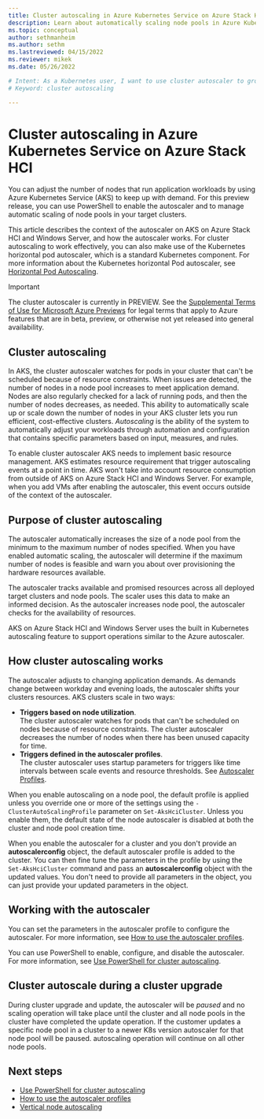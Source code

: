 ```yaml
---
title: Cluster autoscaling in Azure Kubernetes Service on Azure Stack HCI and Windows Server
description: Learn about automatically scaling node pools in Azure Kubernetes Service on Azure Stack HCI
ms.topic: conceptual
author: sethmanheim
ms.author: sethm 
ms.lastreviewed: 04/15/2022
ms.reviewer: mikek
ms.date: 05/26/2022

# Intent: As a Kubernetes user, I want to use cluster autoscaler to grow my nodes to keep up with application demand.
# Keyword: cluster autoscaling

---
```


# Cluster autoscaling in Azure Kubernetes Service on Azure Stack HCI

You can adjust the number of nodes that run application workloads by using Azure Kubernetes Service (AKS) to keep up with demand. For this preview release, you can use PowerShell to enable the autoscaler and to manage automatic scaling of node pools in your target clusters. 

This article describes the context of the autoscaler on AKS on Azure Stack HCI and Windows Server, and how the autoscaler works. For cluster autoscaling to work effectively, you can also make use of the Kubernetes horizontal pod autoscaler, which is a standard Kubernetes component. For more information about the Kubernetes horizontal Pod autoscaler, see [Horizontal Pod Autoscaling](https://kubernetes.io/docs/tasks/run-application/horizontal-pod-autoscale/).

> [!IMPORTANT]
> The cluster autoscaler is currently in PREVIEW.
> See the [Supplemental Terms of Use for Microsoft Azure Previews](https://azure.microsoft.com/support/legal/preview-supplemental-terms/) for legal terms that apply to Azure features that are in beta, preview, or otherwise not yet released into general availability.
## Cluster autoscaling

In AKS, the cluster autoscaler watches for pods in your cluster that can't be scheduled because of resource constraints. When issues are detected, the number of nodes in a node pool increases to meet application demand. Nodes are also regularly checked for a lack of running pods, and then the number of nodes decreases, as needed. This ability to automatically scale up or scale down the number of nodes in your AKS cluster lets you run efficient, cost-effective clusters. *Autoscaling* is the ability of the system to automatically adjust your workloads through automation and configuration that contains specific parameters based on input, measures, and rules.

To enable cluster autoscaler AKS needs to implement basic resource management. AKS estimates resource requirement that trigger autoscaling events at a point in time. AKS won't take into account resource consumption from outside of AKS on Azure Stack HCI and Windows Server. For example, when you add VMs after enabling the autoscaler, this event occurs outside of the context of the autoscaler.
## Purpose of cluster autoscaling 

The autoscaler automatically increases the size of a node pool from the minimum to the maximum number of nodes specified. When you have enabled automatic scaling, the autoscaler will determine if the maximum number of nodes is feasible and warn you about over provisioning the hardware resources available. 

The autoscaler tracks available and promised resources across all deployed target clusters and node pools.  The scaler uses this data to make an informed decision. As the autoscaler increases node pool, the autoscaler checks for the availability of resources. 

AKS on Azure Stack HCI and Windows Server uses the built in Kubernetes autoscaling feature to support operations similar to the Azure autoscaler.

## How cluster autoscaling works

The autoscaler adjusts to  changing application demands. As demands change between workday and evening loads, the autoscaler shifts your clusters resources. AKS clusters scale in two ways:  

- **Triggers based on node utilization**.  
 The cluster autoscaler watches for pods that can't be scheduled on nodes because of resource constraints. The cluster autoscaler decreases the number of nodes when there has been unused capacity for time. 
- **Triggers defined in the autoscaler profiles**.  
 The cluster autoscaler uses startup parameters for triggers like time intervals between scale events and resource thresholds. See [Autoscaler Profiles](work-with-autoscaler-profiles.md). 

When you enable autoscaling on a node pool, the default profile is applied unless you override one or more of the settings using the `-ClusterAutoScalingProfile` parameter on `Set-AksHciCluster`. Unless you enable them, the default state of the node autoscaler is disabled at both the cluster and node pool creation time. 

When you enable the autoscaler for a cluster and you don't provide an **autoscalerconfig** object, the default autoscaler profile is added to the cluster. You can then fine tune the parameters in the profile by using the `Set-AksHciCluster` command and pass an **autoscalerconfig** object with the updated values. You don't need to provide all parameters in the object, you can just provide your updated parameters in the object.

## Working with the autoscaler

You can set the parameters in the  autoscaler profile to configure the autoscaler. For more information, see [How to use the autoscaler profiles](work-with-autoscaler-profiles.md).

You can use PowerShell to enable, configure, and disable the autoscaler. For more information, see [Use PowerShell for cluster autoscaling](work-with-horizontal-autoscaler.md).

## Cluster autoscale during a cluster upgrade

During cluster upgrade and update, the autoscaler will be *paused* and no scaling operation will take place until the cluster and all node pools in the cluster have completed the update operation. If the customer updates a specific node pool in a cluster to a newer K8s version autoscaler for that node pool will be paused. autoscaling operation will continue on all other node pools.

## Next steps

- [Use PowerShell for cluster autoscaling](work-with-horizontal-autoscaler.md)  
- [How to use the autoscaler profiles](work-with-autoscaler-profiles.md)  
- [Vertical node autoscaling](concepts-vertical-node-pool-scaling.md)
